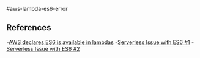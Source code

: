 #aws-lambda-es6-error

## References
 -[AWS declares ES6 is available in lambdas](https://i.imgur.com/XYnyjK4.png)
 -[Serverless Issue with ES6 #1](https://github.com/serverless/serverless/issues/1846)
 -[Serverless Issue with ES6 #2](https://github.com/serverless/serverless/issues/434)
